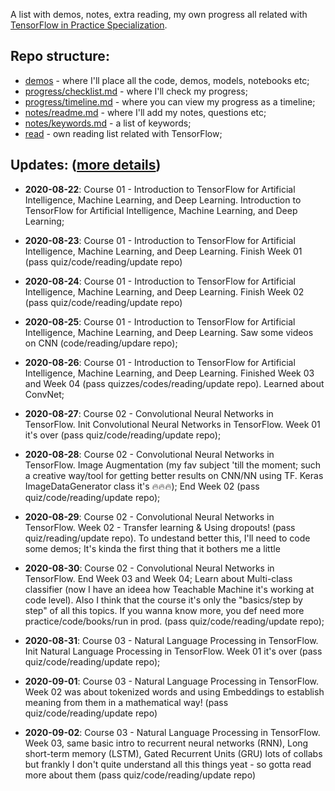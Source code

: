 A list with demos, notes, extra reading, my own progress all related with [TensorFlow in Practice Specialization](https://www.coursera.org/specializations/tensorflow-in-practice). 

## Repo structure:

- [demos](demos/)  - where I'll place all the code, demos, models, notebooks etc;
- [progress/checklist.md](progress/checklist.md) - where I'll check my progress;
- [progress/timeline.md](progress/timeline.md) - where you can view my progress as a timeline;
- [notes/readme.md](notes/) - where I'll add my notes, questions etc;
- [notes/keywords.md](notes/keywords.md) - a list of keywords;
- [read](read/)  - own reading list related with TensorFlow;


## Updates: ([more details](progress/timeline.md))
- **2020-08-22**: Course 01 - Introduction to TensorFlow for Artificial Intelligence, Machine Learning, and Deep Learning. Introduction to TensorFlow for Artificial Intelligence, Machine Learning, and Deep Learning;

- **2020-08-23**: Course 01 - Introduction to TensorFlow for Artificial Intelligence, Machine Learning, and Deep Learning. Finish Week 01 (pass quiz/code/reading/update repo)

- **2020-08-24**: Course 01 - Introduction to TensorFlow for Artificial Intelligence, Machine Learning, and Deep Learning. Finish Week 02 (pass quiz/code/reading/update repo)

- **2020-08-25**: Course 01 - Introduction to TensorFlow for Artificial Intelligence, Machine Learning, and Deep Learning. Saw some videos on CNN (code/reading/updare repo);

- **2020-08-26**: Course 01 - Introduction to TensorFlow for Artificial Intelligence, Machine Learning, and Deep Learning. Finished Week 03 and Week 04 (pass quizzes/codes/reading/update repo). Learned about ConvNet;

- **2020-08-27**: Course 02 - Convolutional Neural Networks in TensorFlow. Init Convolutional Neural Networks in TensorFlow. Week 01 it's over (pass quiz/code/reading/update repo);

- **2020-08-28**: Course 02 - Convolutional Neural Networks in TensorFlow. Image Augmentation (my fav subject 'till the moment; such a creative way/tool for getting better results on CNN/NN using TF. Keras ImageDataGenerator class it's 🔥🔥🔥); End Week 02 (pass quiz/code/reading/update repo);

- **2020-08-29**: Course 02 - Convolutional Neural Networks in TensorFlow. Week 02 - Transfer learning & Using dropouts! (pass quiz/reading/update repo). To undestand better this, I'll need to code some demos; It's kinda the first thing that it bothers me a little

- **2020-08-30**: Course 02 - Convolutional Neural Networks in TensorFlow. End Week 03 and Week 04; Learn about Multi-class classifier (now I have an ideea how Teachable Machine it's working at code level). Also I think that the course it's only the "basics/step by step" of all this topics. If you wanna know more, you def need more practice/code/books/run in prod. (pass quiz/code/reading/update repo);

- **2020-08-31**: Course 03 - Natural Language Processing in TensorFlow. Init Natural Language Processing in TensorFlow. Week 01 it's over (pass quiz/code/reading/update repo);

- **2020-09-01**: Course 03 - Natural Language Processing in TensorFlow. Week 02 was about tokenized words and using Embeddings to establish meaning from them in a mathematical way! (pass quiz/code/reading/update repo)

- **2020-09-02**: Course 03 - Natural Language Processing in TensorFlow. Week 03, same basic intro to recurrent neural networks (RNN), Long short-term memory (LSTM), Gated Recurrent Units (GRU) lots of collabs but frankly I don't quite understand all this things yeat - so gotta read more about them (pass quiz/code/reading/update repo)